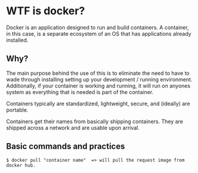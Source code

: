 # WTF is docker?
  Docker is an application designed to run and build containers.  A container, in this case, is a separate ecosystem of an OS that has applications already installed.


## Why?

  The main purpose behind the use of this is to eliminate the need to have to wade through installing setting up your development / running environment.  Additionally,
  if your container is working and running, it will run on anyones system as everything that is needed is part of the container.

  Containers typically are standardized, lightweight, secure, and (ideally) are portable.



Containers get their names from basically shipping containers.  They are shipped across a network and are usable upon arrival.  


## Basic commands and practices
    $ docker pull "container name"  => will pull the request image from docker hub.
